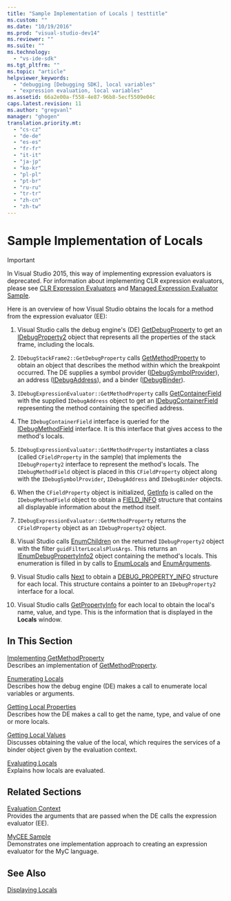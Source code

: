 ```yaml
---
title: "Sample Implementation of Locals | testtitle"
ms.custom: ""
ms.date: "10/19/2016"
ms.prod: "visual-studio-dev14"
ms.reviewer: ""
ms.suite: ""
ms.technology: 
  - "vs-ide-sdk"
ms.tgt_pltfrm: ""
ms.topic: "article"
helpviewer_keywords: 
  - "debugging [Debugging SDK], local variables"
  - "expression evaluation, local variables"
ms.assetid: 66a2e00a-f558-4e87-96b8-5ecf5509e04c
caps.latest.revision: 11
ms.author: "gregvanl"
manager: "ghogen"
translation.priority.mt: 
  - "cs-cz"
  - "de-de"
  - "es-es"
  - "fr-fr"
  - "it-it"
  - "ja-jp"
  - "ko-kr"
  - "pl-pl"
  - "pt-br"
  - "ru-ru"
  - "tr-tr"
  - "zh-cn"
  - "zh-tw"
---
```

# Sample Implementation of Locals
> [!IMPORTANT]
>  In Visual Studio 2015, this way of implementing expression evaluators is deprecated. For information about implementing CLR expression evaluators, please see [CLR Expression Evaluators](https://github.com/Microsoft/ConcordExtensibilitySamples/wiki/CLR-Expression-Evaluators) and [Managed Expression Evaluator Sample](https://github.com/Microsoft/ConcordExtensibilitySamples/wiki/Managed-Expression-Evaluator-Sample).  
  
 Here is an overview of how Visual Studio obtains the locals for a method from the expression evaluator (EE):  
  
1.  Visual Studio calls the debug engine's (DE) [GetDebugProperty](../extensibility-debugger-reference/idebugstackframe2--getdebugproperty.md) to get an [IDebugProperty2](../extensibility-debugger-reference/idebugproperty2.md) object that represents all the properties of the stack frame, including the locals.  
  
2.  `IDebugStackFrame2::GetDebugProperty` calls [GetMethodProperty](../extensibility-debugger-reference/idebugexpressionevaluator--getmethodproperty.md) to obtain an object that describes the method within which the breakpoint occurred. The DE supplies a symbol provider ([IDebugSymbolProvider](../extensibility-debugger-reference/idebugsymbolprovider.md)), an address ([IDebugAddress](../extensibility-debugger-reference/idebugaddress.md)), and a binder ([IDebugBinder](../extensibility-debugger-reference/idebugbinder.md)).  
  
3.  `IDebugExpressionEvaluator::GetMethodProperty` calls [GetContainerField](../extensibility-debugger-reference/idebugsymbolprovider--getcontainerfield.md) with the supplied `IDebugAddress` object to get an [IDebugContainerField](../extensibility-debugger-reference/idebugcontainerfield.md) representing the method containing the specified address.  
  
4.  The `IDebugContainerField` interface is queried for the [IDebugMethodField](../extensibility-debugger-reference/idebugmethodfield.md) interface. It is this interface that gives access to the method's locals.  
  
5.  `IDebugExpressionEvaluator::GetMethodProperty` instantiates a class (called `CFieldProperty` in the sample) that implements the `IDebugProperty2` interface to represent the method's locals. The `IDebugMethodField` object is placed in this `CFieldProperty` object along with the `IDebugSymbolProvider`, `IDebugAddress` and `IDebugBinder` objects.  
  
6.  When the `CFieldProperty` object is initialized, [GetInfo](../extensibility-debugger-reference/idebugfield--getinfo.md) is called on the `IDebugMethodField` object to obtain a [FIELD_INFO](../extensibility-debugger-reference/field_info.md) structure that contains all displayable information about the method itself.  
  
7.  `IDebugExpressionEvaluator::GetMethodProperty` returns the `CFieldProperty` object as an `IDebugProperty2` object.  
  
8.  Visual Studio calls [EnumChildren](../extensibility-debugger-reference/idebugproperty2--enumchildren.md) on the returned `IDebugProperty2` object with the filter `guidFilterLocalsPlusArgs`. This returns an [IEnumDebugPropertyInfo2](../extensibility-debugger-reference/ienumdebugpropertyinfo2.md) object containing the method's locals. This enumeration is filled in by calls to [EnumLocals](../extensibility-debugger-reference/idebugmethodfield--enumlocals.md) and [EnumArguments](../extensibility-debugger-reference/idebugmethodfield--enumarguments.md).  
  
9. Visual Studio calls [Next](../extensibility-debugger-reference/ienumdebugpropertyinfo2--next.md) to obtain a [DEBUG_PROPERTY_INFO](../extensibility-debugger-reference/debug_property_info.md) structure for each local. This structure contains a pointer to an `IDebugProperty2` interface for a local.  
  
10. Visual Studio calls [GetPropertyInfo](../extensibility-debugger-reference/idebugproperty2--getpropertyinfo.md) for each local to obtain the local's name, value, and type. This is the information that is displayed in the **Locals** window.  
  
## In This Section  
 [Implementing GetMethodProperty](../extensibility-debugger/implementing-getmethodproperty.md)  
 Describes an implementation of [GetMethodProperty](../extensibility-debugger-reference/idebugexpressionevaluator--getmethodproperty.md).  
  
 [Enumerating Locals](../extensibility-debugger/enumerating-locals.md)  
 Describes how the debug engine (DE) makes a call to enumerate local variables or arguments.  
  
 [Getting Local Properties](../extensibility-debugger/getting-local-properties.md)  
 Describes how the DE makes a call to get the name, type, and value of one or more locals.  
  
 [Getting Local Values](../extensibility-debugger/getting-local-values.md)  
 Discusses obtaining the value of the local, which requires the services of a binder object given by the evaluation context.  
  
 [Evaluating Locals](../extensibility-debugger/evaluating-locals.md)  
 Explains how locals are evaluated.  
  
## Related Sections  
 [Evaluation Context](../extensibility-debugger/evaluation-context.md)  
 Provides the arguments that are passed when the DE calls the expression evaluator (EE).  
  
 [MyCEE Sample](http://msdn.microsoft.com/en-us/624a018b-9179-402f-9d48-3aec87b48f4f)  
 Demonstrates one implementation approach to creating an expression evaluator for the MyC language.  
  
## See Also  
 [Displaying Locals](../extensibility-debugger/displaying-locals.md)